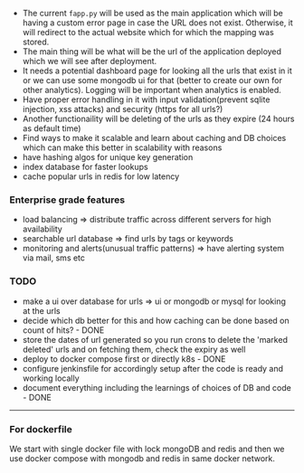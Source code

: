- The current `fapp.py` will be used as the main application which will be having a custom error page in case the URL does not exist. Otherwise, it will redirect to the actual website which for which the mapping was stored.
- The main thing will be what will be the url of the application deployed which we will see after deployment.
- It needs a potential dashboard page for looking all the urls that exist in it or we can use some mongodb ui for that (better to create our own for other analytics). Logging will be important when analytics is enabled.
- Have proper error handling in it with input validation(prevent sqlite injection, xss attacks) and security (https for all urls?)
- Another functionaility will be deleting of the urls as they expire (24 hours as default time)
- Find ways to make it scalable and learn about caching and DB choices which can make this better in scalability with reasons
- have hashing algos for unique key generation
- index database for faster lookups
- cache popular urls in redis for low latency

### Enterprise grade features

- load balancing => distribute traffic across different servers for high availability
- searchable url database => find urls by tags or keywords
- monitoring and alerts(unusual traffic patterns) => have alerting system via mail, sms etc

### TODO

- make a ui over database for urls => ui or mongodb or mysql for looking at the urls
- decide which db better for this and how caching can be done based on count of hits? - DONE
- store the dates of url generated so you run crons to delete the 'marked deleted' urls and on fetching them, check the expiry as well
- deploy to docker compose first or directly k8s - DONE
- configure jenkinsfile for accordingly setup after the code is ready and working locally
- document everything including the learnings of choices of DB and code - DONE

---

### For dockerfile

We start with single docker file with lock mongoDB and redis and then we use docker compose with mongodb and redis in same docker network.
